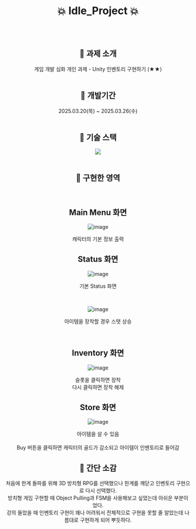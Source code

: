  <div align="center">
  <h1> 💥 Idle_Project 💥 </h1>
  <br><br>
  
  ## 📢 과제 소개
  게임 개발 심화 개인 과제 - Unity 인벤토리 구현하기 (★★)
  <br><br>
  
  ## 📢 개발기간
  2025.03.20(목) ~ 2025.03.26(수)
  <br><br>
  
  ## 📢 기술 스택
  <img src="https://img.shields.io/badge/unity-%23000000.svg?&style=for-the-badge&logo=unity&logoColor=white" />
  <br><br>
  
  ## 📢 구현한 영역
  
  <br>

  ## Main Menu 화면
     
  ![image](https://github.com/user-attachments/assets/5a739aef-f629-4f2e-bc09-463965312b6e)

  캐릭터의 기본 정보 출력
  <br>

  ## Status 화면

  ![image](https://github.com/user-attachments/assets/d7df3dab-b001-4a78-a20b-413d38b85e44)
  
  기본 Status 화면

  <br>

  ![image](https://github.com/user-attachments/assets/3cf8bd3d-4516-4750-b35e-609bdd604710)

  아이템을 장착할 경우 스탯 상승

  <br>

  ## Inventory 화면

  ![image](https://github.com/user-attachments/assets/452c3e43-eb54-430c-b2c9-05e4759232eb)
  
  슬롯을 클릭하면 장착
  <br>
  다시 클릭하면 장착 해제
  <br>

  ## Store 화면

  ![image](https://github.com/user-attachments/assets/843a8e24-39e1-49a0-a125-c77edfd8b8cf)

  아이템을 살 수 있음  
  <br>
  Buy 버튼을 클릭하면 캐릭터의 골드가 감소되고 아이템이 인벤토리로 들어감


  
  ## 📢 간단 소감
  처음에 한계 돌파를 위해 3D 방치형 RPG를 선택했으나 한계를 깨닫고 인벤토리 구현으로 다시 선택했다.
  <br>
  방치형 게임 구현할 때 Object Pulling과 FSM을 사용해보고 싶었는데 아쉬운 부분이었다.
  <br>
  강의 들었을 때 인벤토리 구현이 꽤나 어려워서 전체적으로 구현을 못할 줄 알았는데 나름대로 구현하게 되어 뿌듯하다.
  <br><br>

</div>
